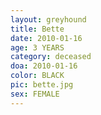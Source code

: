 ```yaml
---
layout: greyhound
title: Bette
date: 2010-01-16
age: 3 YEARS
category: deceased
doa: 2010-01-16
color: BLACK
pic: bette.jpg
sex: FEMALE
---
```



